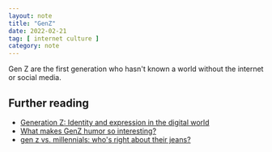 ```yaml
---
layout: note
title: "GenZ"
date: 2022-02-21
tag: [ internet culture ]
category: note
---
```


Gen Z are the first generation who hasn't known a world without the internet or social media.

## Further reading 

- [Generation Z: Identity and expression in the digital world](https://medium.com/@bvatere/generation-z-identity-and-expression-in-the-digital-world-50d2b28df829)
- [What makes GenZ humor so interesting?](https://www.youtube.com/watch?v=a1LyTThf7V0&t=515s)
- [gen z vs. millennials: who's right about their jeans?](https://www.youtube.com/watch?v=sXFWoPLIuB0)